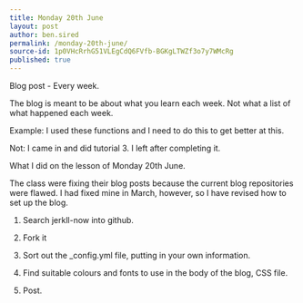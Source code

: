 ```yaml
---
title: Monday 20th June
layout: post
author: ben.sired
permalink: /monday-20th-june/
source-id: 1p0VHcRrhG51VLEgCdQ6FVfb-BGKgLTWZf3o7y7WMcRg
published: true
---
```

Blog post - Every week.

The blog is meant to be about what you learn each week. Not what a list of what happened each week.

Example: I used these functions and I need to do this to get better at this. 

Not: I came in and did tutorial 3. I left after completing it.

What I did on the lesson of Monday 20th June.

The class were fixing their blog posts because the current blog repositories were flawed. I had fixed mine in March, however, so I have revised how to set up the blog. 

1. Search jerkll-now into github.

2. Fork it

3. Sort out the  _config.yml file, putting in your own information.

4. Find suitable colours and fonts to use in the body of the blog, CSS file.

5. Post.  

